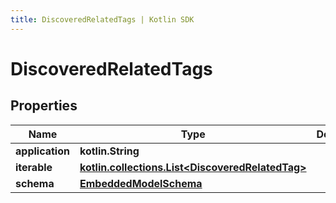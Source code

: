 ```yaml
---
title: DiscoveredRelatedTags | Kotlin SDK
---
```




# DiscoveredRelatedTags

## Properties
Name | Type | Description | Notes
------------ | ------------- | ------------- | -------------
**application** | **kotlin.String** |  | 
**iterable** | [**kotlin.collections.List&lt;DiscoveredRelatedTag&gt;**](DiscoveredRelatedTag) |  | 
**schema** | [**EmbeddedModelSchema**](EmbeddedModelSchema) |  |  [optional]




